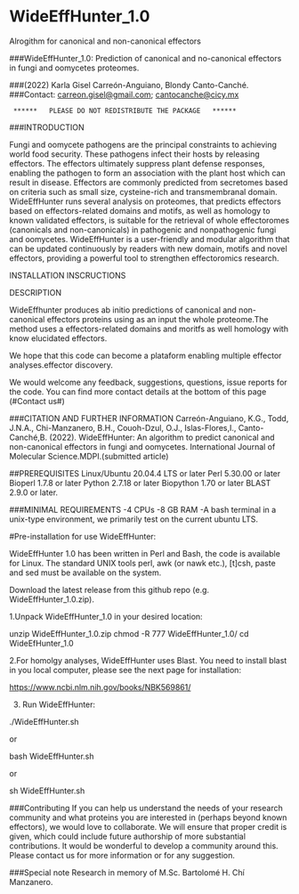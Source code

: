 # WideEffHunter_1.0
Alrogithm for canonical and non-canonical effectors

###WideEffHunter_1.0: Prediction of canonical and no-canonical effectors in fungi and oomycetes proteomes.


###(2022) Karla Gisel Carreón-Anguiano, Blondy Canto-Canché.
###Contact: carreon.gisel@gmail.com; cantocanche@cicy.mx
              
                
     ******   PLEASE DO NOT REDISTRIBUTE THE PACKAGE   ******


###INTRODUCTION


Fungi and oomycete pathogens are the principal constraints to achieving world food security. These pathogens infect their hosts by releasing effectors. The effectors ultimately suppress plant defense responses, enabling the pathogen to form an association with the plant host which can result in disease.
Effectors are commonly predicted from secretomes based on criteria such as small size, cysteine-rich and transmembranal domain.
WideEffHunter runs several analysis on proteomes, that predicts effectors based on effectors-related domains and motifs, as well as homology to known validated effectors, is suitable for the retrieval of whole effectoromes (canonicals and non-canonicals) in pathogenic and nonpathogenic fungi and oomycetes. 
WideEffHunter is a user-friendly and modular algorithm that can be updated continuously by readers with new domain, motifs and novel effectors, providing a powerful tool to strengthen effectoromics research. 

			
			
			
INSTALLATION INSCRUCTIONS


DESCRIPTION

WideEffhunter produces ab initio predictions of canonical and non-canonical effectors proteins using as an input the whole proteome.The method uses a effectors-related domains and moritfs as well homology with know elucidated effectors.

We hope that this code can become a plataform enabling multiple effector analyses.effector discovery.

We would welcome any feedback, suggestions, questions, issue reports for the code. You can find more contact details at the bottom of this page (#Contact us#)


###CITATION AND FURTHER INFORMATION
Carreón-Anguiano, K.G., Todd, J.N.A., Chi-Manzanero, B.H., Couoh-Dzul, O.J., Islas-Flores,I., Canto-Canché,B. (2022). WideEffHunter: An algorithm to predict canonical and non-canonical effectors in fungi and oomycetes. International Journal of Molecular Science.MDPI.(submitted article)


##PREREQUISITES
Linux/Ubuntu 20.04.4 LTS or later
Perl 5.30.00 or later
Bioperl 1.7.8 or later 
Python 2.7.18 or later
Biopython 1.70 or later
BLAST 2.9.0 or later.


###MINIMAL REQUIREMENTS
-4 CPUs
-8 GB RAM
-A bash terminal in a unix-type environment, we primarily test on the current ubuntu LTS.


#Pre-installation for use WideEffHunter:

WideEffHunter 1.0 has been written in Perl and Bash, the code is available for Linux. The standard UNIX tools perl, awk (or nawk etc.), [t]csh, paste and sed must be available on the system.

Download the latest release from this github repo (e.g. WideEffHunter_1.0.zip).

1.Unpack WideEffHunter_1.0 in your desired location:

unzip WideEffHunter_1.0.zip
chmod -R 777 WideEffHunter_1.0/
cd WideEfHunter_1.0


2.For homolgy analyses, WideEffHunter uses Blast. You need to install blast in you local computer, please see the next page for installation: 

https://www.ncbi.nlm.nih.gov/books/NBK569861/


3. Run WideEffHunter:

./WideEffHunter.sh

or

bash WideEffHunter.sh

or 

sh WideEffHunter.sh





###Contributing
If you can help us understand the needs of your research community and what proteins you are interested in (perhaps beyond known effectors), we would love to collaborate.
We will ensure that proper credit is given, which could include future authorship of more substantial contributions. It would be wonderful to develop a community around this.
Please contact us for more information or for any suggestion.








###Special note
Research in memory of M.Sc. Bartolomé H. Chí Manzanero.
